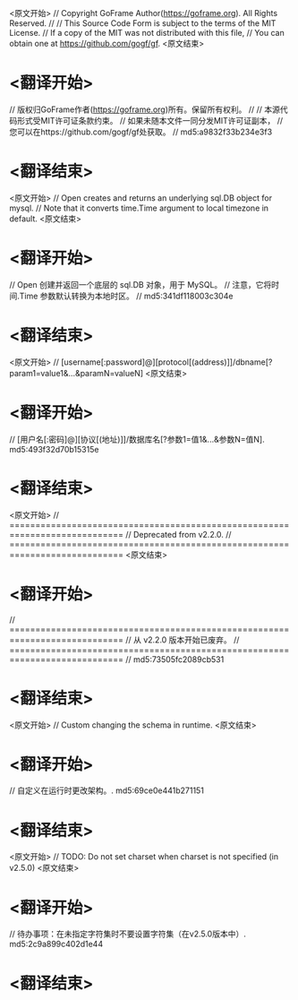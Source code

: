 
<原文开始>
// Copyright GoFrame Author(https://goframe.org). All Rights Reserved.
//
// This Source Code Form is subject to the terms of the MIT License.
// If a copy of the MIT was not distributed with this file,
// You can obtain one at https://github.com/gogf/gf.
<原文结束>

# <翻译开始>
// 版权归GoFrame作者(https://goframe.org)所有。保留所有权利。
//
// 本源代码形式受MIT许可证条款约束。
// 如果未随本文件一同分发MIT许可证副本，
// 您可以在https://github.com/gogf/gf处获取。
// md5:a9832f33b234e3f3
# <翻译结束>


<原文开始>
// Open creates and returns an underlying sql.DB object for mysql.
// Note that it converts time.Time argument to local timezone in default.
<原文结束>

# <翻译开始>
// Open 创建并返回一个底层的 sql.DB 对象，用于 MySQL。
// 注意，它将时间.Time 参数默认转换为本地时区。
// md5:341df118003c304e
# <翻译结束>


<原文开始>
// [username[:password]@][protocol[(address)]]/dbname[?param1=value1&...&paramN=valueN]
<原文结束>

# <翻译开始>
// [用户名[:密码]@][协议[(地址)]]/数据库名[?参数1=值1&...&参数N=值N]. md5:493f32d70b15315e
# <翻译结束>


<原文开始>
		// ============================================================================
		// Deprecated from v2.2.0.
		// ============================================================================
<原文结束>

# <翻译开始>
// ============================================================================
// 从 v2.2.0 版本开始已废弃。
// ============================================================================
// md5:73505fc2089cb531
# <翻译结束>


<原文开始>
// Custom changing the schema in runtime.
<原文结束>

# <翻译开始>
// 自定义在运行时更改架构。. md5:69ce0e441b271151
# <翻译结束>


<原文开始>
// TODO: Do not set charset when charset is not specified (in v2.5.0)
<原文结束>

# <翻译开始>
// 待办事项：在未指定字符集时不要设置字符集（在v2.5.0版本中）. md5:2c9a899c402d1e44
# <翻译结束>

